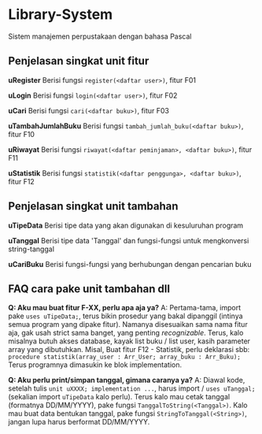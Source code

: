 # Library-System

Sistem manajemen perpustakaan dengan bahasa Pascal

## Penjelasan singkat unit fitur

**uRegister**
Berisi fungsi `register(<daftar user>)`, fitur F01

**uLogin**
Berisi fungsi `login(<daftar user>)`, fitur F02

**uCari**
Berisi fungsi `cari(<daftar buku>)`, fitur F03

**uTambahJumlahBuku**
Berisi fungsi `tambah_jumlah_buku(<daftar buku>)`, fitur F10

**uRiwayat**
Berisi fungsi `riwayat(<daftar peminjaman>, <daftar buku>)`, fitur F11

**uStatistik**
Berisi fungsi `statistik(<daftar penggunga>, <daftar buku>)`, fitur F12

## Penjelasan singkat unit tambahan

**uTipeData**
Berisi tipe data yang akan digunakan di kesuluruhan program

**uTanggal**
Berisi tipe data 'Tanggal' dan fungsi-fungsi untuk mengkonversi string-tanggal

**uCariBuku**
Berisi fungsi-fungsi yang berhubungan dengan pencarian buku

## FAQ cara pake unit tambahan dll

**Q: Aku mau buat fitur F-XX, perlu apa aja ya?**
A: Pertama-tama, import pake `uses uTipeData;`, terus bikin prosedur yang bakal dipanggil (intinya semua program yang dipake fitur). Namanya disesuaikan sama nama fitur aja, gak usah strict sama banget, yang penting *recognizable*. Terus, kalo misalnya butuh akses database, kayak list buku / list user, kasih parameter array yang dibutuhkan. Misal, Buat fitur F12 - Statistik, perlu deklarasi sbb: `procedure statistik(array_user : Arr_User; array_buku : Arr_Buku);` Terus programnya dimasukin ke blok implementation.

**Q: Aku perlu print/simpan tanggal, gimana caranya ya?**
A: Diawal kode, setelah tulis `unit uXXXX; implementation ...`, harus import / `uses uTanggal;` (sekalian import `uTipeData` kalo perlu). Terus kalo mau cetak tanggal (formatnya DD/MM/YYYY), pake fungsi `TanggalToString(<Tanggal>)`. Kalo mau buat data bentukan tanggal, pake fungsi `StringToTanggal(<String>)`, jangan lupa harus berformat DD/MM/YYYY.